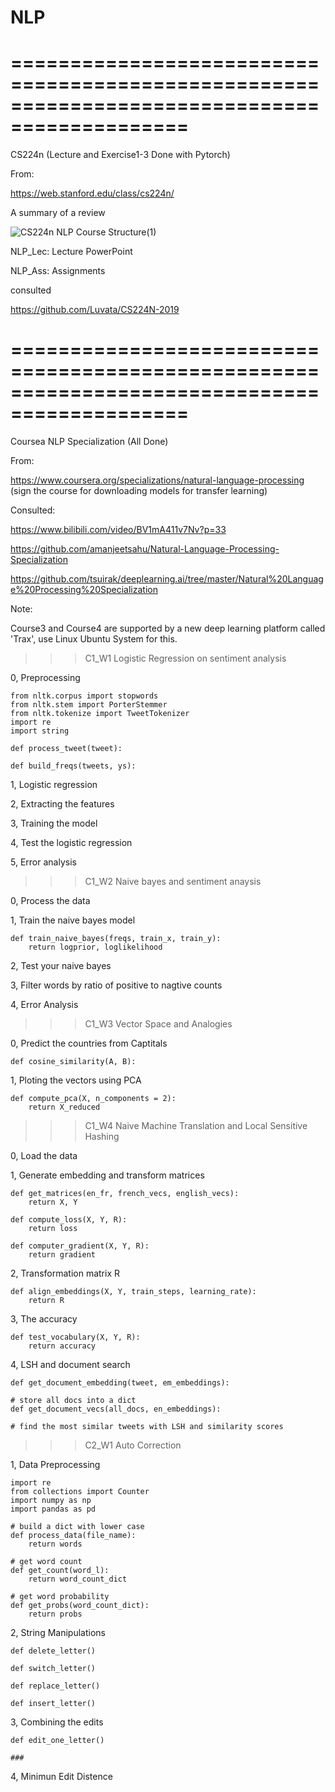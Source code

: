 # NLP

=============================================================================================
=============================================================================================

CS224n (Lecture and Exercise1-3 Done with Pytorch)

From: 

https://web.stanford.edu/class/cs224n/


A summary of a review

![CS224n NLP Course Structure(1)](https://user-images.githubusercontent.com/77312114/120138661-8b26c480-c209-11eb-9bc2-e8779b7448ad.png)


NLP_Lec: Lecture PowerPoint


NLP_Ass: Assignments

consulted

https://github.com/Luvata/CS224N-2019

=============================================================================================
=============================================================================================

Coursea NLP Specialization (All Done)

From:

https://www.coursera.org/specializations/natural-language-processing (sign the course for downloading models for transfer learning)

Consulted:

https://www.bilibili.com/video/BV1mA411v7Nv?p=33

https://github.com/amanjeetsahu/Natural-Language-Processing-Specialization

https://github.com/tsuirak/deeplearning.ai/tree/master/Natural%20Language%20Processing%20Specialization

Note: 

Course3 and Course4 are supported by a new deep learning platform called 'Trax', use Linux Ubuntu System for this. 

>>> C1_W1 Logistic Regression on sentiment analysis 

0, Preprocessing 

    from nltk.corpus import stopwords 
    from nltk.stem import PorterStemmer 
    from nltk.tokenize import TweetTokenizer 
    import re 
    import string 

    def process_tweet(tweet): 

    def build_freqs(tweets, ys): 
  
1, Logistic regression 

2, Extracting the features 

3, Training the model 

4, Test the logistic regression 

5, Error analysis 


>>> C1_W2 Naive bayes and sentiment anaysis 

0, Process the data 

1, Train the naive bayes model 

    def train_naive_bayes(freqs, train_x, train_y): 
        return logprior, loglikelihood
    
2, Test your naive bayes 

3, Filter words by ratio of positive to nagtive counts 

4, Error Analysis 

>>> C1_W3 Vector Space and Analogies

0, Predict the countries from Captitals 

    def cosine_similarity(A, B):

1, Ploting the vectors using PCA

    def compute_pca(X, n_components = 2):
        return X_reduced
        
        
>>> C1_W4 Naive Machine Translation and Local Sensitive Hashing  

0, Load the data 

1, Generate embedding and transform matrices 

    def get_matrices(en_fr, french_vecs, english_vecs): 
        return X, Y

    def compute_loss(X, Y, R):
        return loss 
        
    def computer_gradient(X, Y, R): 
        return gradient
        
2, Transformation matrix R 

    def align_embeddings(X, Y, train_steps, learning_rate): 
        return R 
        
3, The accuracy 

    def test_vocabulary(X, Y, R): 
        return accuracy
        
4, LSH and document search 

    def get_document_embedding(tweet, em_embeddings): 
    
    # store all docs into a dict 
    def get_document_vecs(all_docs, en_embeddings):

    # find the most similar tweets with LSH and similarity scores
    
>>> C2_W1 Auto Correction 

1, Data Preprocessing 

    import re 
    from collections import Counter 
    import numpy as np 
    import pandas as pd 
    
    # build a dict with lower case 
    def process_data(file_name):
        return words
        
    # get word count 
    def get_count(word_l): 
        return word_count_dict 
        
    # get word probability 
    def get_probs(word_count_dict): 
        return probs 
        
2, String Manipulations 

    def delete_letter() 
    
    def switch_letter() 
    
    def replace_letter() 
    
    def insert_letter() 
    
3, Combining the edits 

    def edit_one_letter() 
    
    ###
    
4, Minimun Edit Distence 






